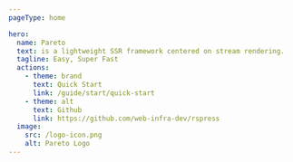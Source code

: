```yaml
---
pageType: home

hero:
  name: Pareto
  text: is a lightweight SSR framework centered on stream rendering.
  tagline: Easy, Super Fast
  actions:
    - theme: brand
      text: Quick Start
      link: /guide/start/quick-start
    - theme: alt
      text: Github
      link: https://github.com/web-infra-dev/rspress
  image:
    src: /logo-icon.png
    alt: Pareto Logo
---
```

